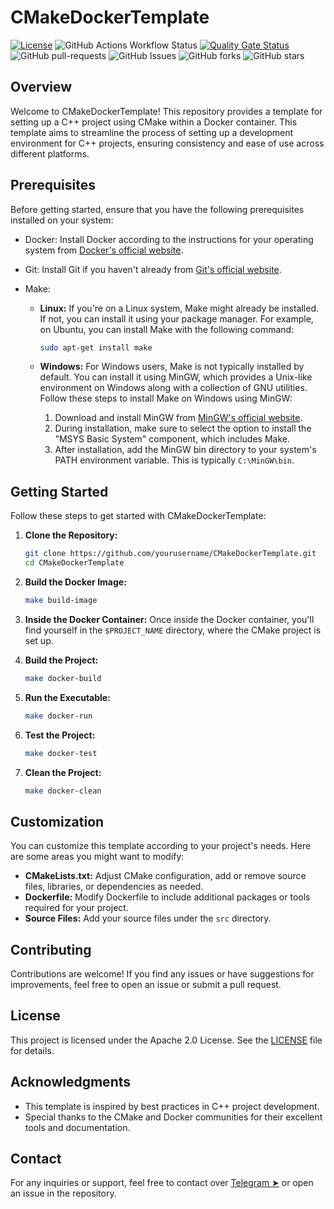 # CMakeDockerTemplate

[![License](https://img.shields.io/badge/License-Apache_2.0-blue.svg)](https://img.shields.io/github/license/gvatsal60/CMakeDockerTemplate)
![GitHub Actions Workflow Status](https://img.shields.io/github/actions/workflow/status/gvatsal60/CMakeDockerTemplate/c-cpp.yml)
[![Quality Gate Status](https://sonarcloud.io/api/project_badges/measure?project=gvatsal60_CMakeDockerTemplate&metric=alert_status)](https://sonarcloud.io/summary/new_code?id=gvatsal60_CMakeDockerTemplate)
![GitHub pull-requests](https://img.shields.io/github/issues-pr/gvatsal60/CMakeDockerTemplate)
![GitHub Issues](https://img.shields.io/github/issues/gvatsal60/CMakeDockerTemplate)
![GitHub forks](https://img.shields.io/github/forks/gvatsal60/CMakeDockerTemplate)
![GitHub stars](https://img.shields.io/github/stars/gvatsal60/CMakeDockerTemplate)

## Overview

Welcome to CMakeDockerTemplate! This repository provides a template for setting up a C++ project using CMake within a Docker container.
This template aims to streamline the process of setting up a development environment for C++ projects, ensuring consistency and ease of use across different platforms.

## Prerequisites

Before getting started, ensure that you have the following prerequisites installed on your system:

- Docker: Install Docker according to the instructions for your operating system from [Docker's official website](https://www.docker.com/get-started).
- Git: Install Git if you haven't already from [Git's official website](https://git-scm.com/downloads).
- Make:

  - **Linux:** If you're on a Linux system, Make might already be installed. If not, you can install it using your package manager. For example, on Ubuntu, you can install Make with the following command:

    ```sh
    sudo apt-get install make
    ```

  - **Windows:** For Windows users, Make is not typically installed by default. You can install it using MinGW, which provides a Unix-like environment on Windows along with a collection of GNU utilities.
    Follow these steps to install Make on Windows using MinGW:
    1. Download and install MinGW from [MinGW's official website](http://www.mingw.org/).
    2. During installation, make sure to select the option to install the "MSYS Basic System" component, which includes Make.
    3. After installation, add the MinGW bin directory to your system's PATH environment variable. This is typically `C:\MinGW\bin`.

## Getting Started

Follow these steps to get started with CMakeDockerTemplate:

1. **Clone the Repository:**

   ```sh
   git clone https://github.com/yourusername/CMakeDockerTemplate.git
   cd CMakeDockerTemplate
   ```

2. **Build the Docker Image:**

   ```sh
   make build-image
   ```

3. **Inside the Docker Container:**
   Once inside the Docker container, you'll find yourself in the `$PROJECT_NAME` directory, where the CMake project is set up.

4. **Build the Project:**

   ```sh
   make docker-build
   ```

5. **Run the Executable:**

   ```sh
   make docker-run
   ```

6. **Test the Project:**

   ```sh
   make docker-test
   ```

7. **Clean the Project:**

   ```sh
   make docker-clean
   ```

## Customization

You can customize this template according to your project's needs. Here are some areas you might want to modify:

- **CMakeLists.txt:** Adjust CMake configuration, add or remove source files, libraries, or dependencies as needed.
- **Dockerfile:** Modify Dockerfile to include additional packages or tools required for your project.
- **Source Files:** Add your source files under the `src` directory.

## Contributing

Contributions are welcome! If you find any issues or have suggestions for improvements, feel free to open an issue or submit a pull request.

## License

This project is licensed under the Apache 2.0 License. See the [LICENSE](https://www.apache.org/licenses/LICENSE-2.0) file for details.

## Acknowledgments

- This template is inspired by best practices in C++ project development.
- Special thanks to the CMake and Docker communities for their excellent tools and documentation.

## Contact

For any inquiries or support, feel free to contact over [Telegram ➤](https://t.me/gvatsal60) or open an issue in the repository.
